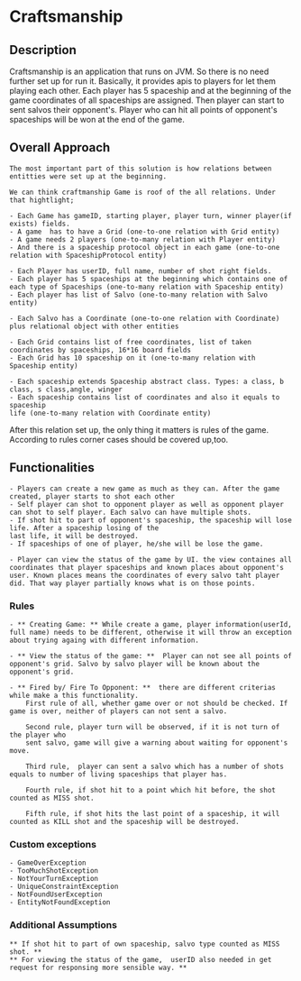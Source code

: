 # Craftsmanship

## Description
   Craftsmanship is an application that runs on JVM. So there is no need further set up for run it.
   Basically, it provides apis to players for let them playing each other. Each player has 5 spaceship
   and at the beginning of the game coordinates of all spaceships are assigned. Then player can start to 
   sent salvos their opponent's. Player who can hit all points of opponent's spaceships will be won at
   the end of the game.   

## Overall Approach
	The most important part of this solution is how relations between entitties were set up at the beginning.
      
    We can think craftmanship Game is roof of the all relations. Under that hightlight;
      
    - Each Game has gameID, starting player, player turn, winner player(if exists) fields.
    - A game  has to have a Grid (one-to-one relation with Grid entity)
    - A game needs 2 players (one-to-many relation with Player entity)
    - And there is a spaceship protocol object in each game (one-to-one relation with SpaceshipProtocol entity) 
      
    - Each Player has userID, full name, number of shot right fields.
	- Each player has 5 spaceships at the beginning which contains one of each type of Spaceships (one-to-many relation with Spaceship entity)
	- Each player has list of Salvo (one-to-many relation with Salvo entity)
	
	- Each Salvo has a Coordinate (one-to-one relation with Coordinate) plus relational object with other entities		
      
    - Each Grid contains list of free coordinates, list of taken coordinates by spaceships, 16*16 board fields 
	- Each Grid has 10 spaceship on it (one-to-many relation with Spaceship entity)
  
	- Each spaceship extends Spaceship abstract class. Types: a class, b class, s class,angle, winger 
	- Each spaceship contains list of coordinates and also it equals to spaceship
	life (one-to-many relation with Coordinate entity)
	
  After this relation set up, the only thing it matters is rules of the game. According to rules corner cases
    should be covered up,too. 
    
 ## Functionalities
    - Players can create a new game as much as they can. After the game created, player starts to shot each other 
    - Self player can shot to opponent player as well as opponent player can shot to self player. Each salvo can have multiple shots.
    - If shot hit to part of opponent's spaceship, the spaceship will lose life. After a spaceship losing of the
    last life, it will be destroyed. 
    - If spaceships of one of player, he/she will be lose the game.
	
	- Player can view the status of the game by UI. the view containes all coordinates that player spaceships and known places about opponent's user. Known places means the coordinates of every salvo taht player did. That way player partially knows what is on those points.	
    
 ### Rules
    - ** Creating Game: ** While create a game, player information(userId, full name) needs to be different, otherwise it will throw an exception about trying againg with different information.
	
	- ** View the status of the game: **  Player can not see all points of opponent's grid. Salvo by salvo player will be known about the opponent's grid.
	
	- ** Fired by/ Fire To Opponent: **  there are different criterias while make a this functionality. 
		First rule of all, whether game over or not should be checked. If game is over, neither of players can not sent a salvo. 
		
		Second rule, player turn will be observed, if it is not turn of the player who
		sent salvo, game will give a warning about waiting for opponent's move.  
	
		Third rule,  player can sent a salvo which has a number of shots equals to number of living spaceships that player has.
		
		Fourth rule, if shot hit to a point which hit before, the shot counted as MISS shot. 
		
		Fifth rule, if shot hits the last point of a spaceship, it will counted as KILL shot and the spaceship will be destroyed.

 ### Custom exceptions
 
	- GameOverException
	- TooMuchShotException
	- NotYourTurnException
	- UniqueConstraintException
	- NotFoundUserException
	- EntityNotFoundException
  		
 ### Additional Assumptions
    ** If shot hit to part of own spaceship, salvo type counted as MISS shot. **
    ** For viewing the status of the game,  userID also needed in get request for responsing more sensible way. **
 
